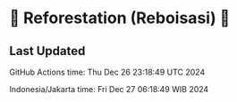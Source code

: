 
# 🌳 Reforestation (Reboisasi) 🌲

## Last Updated

GitHub Actions time: Thu Dec 26 23:18:49 UTC 2024

Indonesia/Jakarta time: Fri Dec 27 06:18:49 WIB 2024

